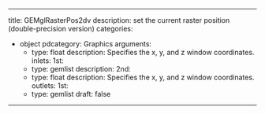 
---
title: GEMglRasterPos2dv
description: set the current raster position (double-precision version)
categories:
  - object
pdcategory: Graphics
arguments:
    - type: float
      description: Specifies the x, y, and z window coordinates.
inlets:
  1st:
    - type: gemlist
      description:
  2nd:
    - type: float
      description: Specifies the x, y, and z window coordinates.
outlets:
  1st:
    - type: gemlist
draft: false
---

